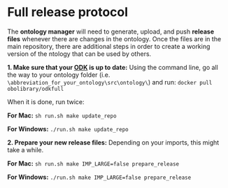 # Full release protocol #

The  **ontology manager** will need to generate, upload, and push **release files** whenever there are changes in the ontology. Once the files are in the main repository, there are additional steps in order to create a working version of the ntology that can be used by others.

**1. Make sure that your [ODK](https://github.com/INCATools/ontology-development-kit) is up to date:**
Using the command line, go all the way to your ontology folder (i.e. `\abbreviation_for_your_ontology\src\ontology\`)
and run: 
`docker pull obolibrary/odkfull`

When it is done, run twice: 

**For Mac:**
`sh run.sh make update_repo`

**For Windows:**
`./run.sh make update_repo`

**2. Prepare your new release files:** Depending on your imports, this might take a while.

**For Mac:**
`sh run.sh make IMP_LARGE=false prepare_release`

**For Windows:**
`./run.sh make IMP_LARGE=false prepare_release`
